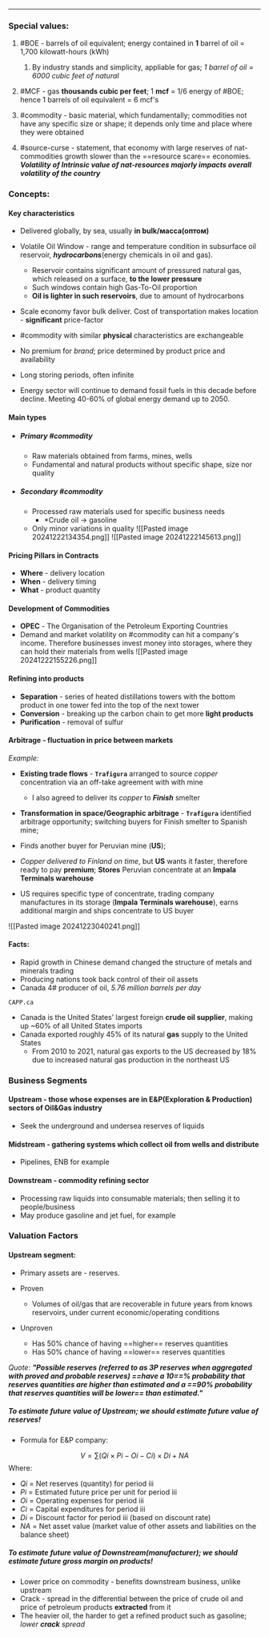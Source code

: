 ***
### Special values:
1. #BOE - barrels of oil equivalent; energy contained in **1** barrel of oil = 1,700 kilowatt-hours (kWh)
	1. By industry stands and simplicity, appliable for gas; *1 barrel of oil = 6000 cubic feet of natural* 
2. #MCF - gas **thousands cubic per feet**; 1 **mcf** = 1/6 energy of #BOE; hence 1 barrels of oil equivalent = 6 mcf's 
3. #commodity - basic material, which fundamentally;  commodities not have any specific size or shape; it depends only time and place where they were obtained

4. #source-curse - statement, that economy with large reserves of nat-commodities growth slower than the ==resource scare== economies. ***Volatility of Intrinsic value of nat-resources majorly impacts overall volatility of the country***   
### Concepts:

#### Key characteristics 
- Delivered globally, by sea, usually **in bulk/масса(оптом)**

- Volatile Oil Window - range and temperature condition in subsurface oil reservoir,  ***hydrocarbons***(energy chemicals in oil and gas). 
	- Reservoir contains significant amount of pressured natural gas, which released on a surface, **to the lower pressure** 
	- Such windows contain high Gas-To-Oil proportion 
	- **Oil is lighter in such reservoirs**, due to amount of hydrocarbons 

- Scale economy favor bulk deliver. Cost of transportation makes location - **significant** price-factor

- #commodity with similar **physical** characteristics are exchangeable

- No premium for *brand*; price determined by product price and availability 

- Long storing periods, often infinite 

- Energy sector will continue to demand fossil fuels in this decade before decline. Meeting 40-60% of global energy demand up to 2050. 


#### Main types
- ##### Primary #commodity 
	- Raw materials obtained from farms, mines, wells
	- Fundamental and natural products without specific shape, size nor quality
- ##### Secondary #commodity
	- Processed raw materials used for specific business needs
		- *Crude oil -> gasoline
	* Only minor variations in quality
![[Pasted image 20241222134354.png]]
![[Pasted image 20241222145613.png]]

#### Pricing Pillars in Contracts
- **Where** - delivery location 
- **When** - delivery timing 
- **What** - product quantity 

#### Development of Commodities
- **OPEC** - The Organisation of the Petroleum Exporting Countries
- Demand and market volatility on #commodity can hit a company's income. Therefore businesses invest money into storages, where they can hold their materials from wells 
![[Pasted image 20241222155226.png]]

#### Refining into products 
- **Separation** - series of heated distillations towers with the bottom product in one tower fed into the top of the next tower
- **Conversion** - breaking up the carbon chain to get more **light products** 
- **Purification** - removal of sulfur  

#### Arbitrage - fluctuation in price between markets

*Example:*
- **Existing trade flows** - **`Trafigura`** arranged to source *copper* concentration via an off-take agreement with with mine 
	- I also agreed to deliver its *copper* to ***Finish*** smelter 

- **Transformation in space/Geographic arbitrage** - **`Trafigura`** identified arbitrage opportunity; switching buyers for Finish smelter to Spanish mine; 

- Finds another buyer for Peruvian mine (**US**);  

- *Copper delivered to Finland on time*, but **US** wants it faster, therefore ready to pay **premium**; **Stores** Peruvian concentrate at an **Impala** **Terminals warehouse**

- US requires specific type of concentrate, trading company manufactures in its storage (**Impala** **Terminals warehouse**), earns additional margin and ships concentrate to US buyer 

![[Pasted image 20241223040241.png]]

#### Facts:
- Rapid growth in Chinese demand changed the structure of metals and minerals trading
- Producing nations took back control of their oil assets
- Canada 4# producer of oil, *5.76 million barrels per day*

`CAPP.ca`
- Canada is the United States’ largest foreign **crude oil supplier**, making up ~60% of all United States imports
- Canada exported roughly 45% of its natural **gas** supply to the United States
	- From 2010 to 2021, natural gas exports to the US decreased by 18% due to increased natural gas production in the northeast US


### Business Segments

#### Upstream - those whose expenses are in E&P(Exploration & Production) sectors of Oil&Gas industry
- Seek the underground and undersea reserves of liquids 

#### Midstream - gathering systems which collect oil from wells and distribute
- Pipelines, ENB for example 

#### Downstream - commodity refining sector
- Processing raw liquids into consumable materials; then selling it to people/business
- May produce gasoline and jet fuel, for example 


### Valuation Factors

#### Upstream segment:
- Primary assets are - reserves.

- Proven 
	- Volumes of oil/gas that are recoverable in future years from knows reservoirs, under current economic/operating conditions 
- Unproven 
	- Has 50% chance of having ==higher== reserves quantities 
	- Has 50% chance of having ==lower== reserves quantities 

*Quote: **"Possible reserves (referred to as 3P reserves when aggregated with proved and probable reserves) ==have a 10==% probability that reserves quantities are higher than estimated and a ==90% probability that reserves quantities will be lower== than estimated."*** 

##### To estimate future value of Upstream; we should estimate future value of reserves!
- Formula for E&P company:

$$V=∑(Qi​×Pi​−Oi​−Ci​)×Di​+NA$$
Where:

- $Qi$​ = Net reserves (quantity) for period iii
- $Pi$ = Estimated future price per unit for period iii
- $Oi$​ = Operating expenses for period iii
- $Ci$​ = Capital expenditures for period iii
- $Di$​ = Discount factor for period iii (based on discount rate)
- $NA$ = Net asset value (market value of other assets and liabilities on the balance sheet)

##### To estimate future value of Downstream(manufacturer); we should estimate future gross margin on products!
- Lower price on commodity - benefits downstream business, unlike upstream 
- Crack - spread in the differential between the price of crude oil and price of petroleum products **extracted** from it
- The heavier oil, the harder to get a refined product such as gasoline; *lower **crack** spread*


